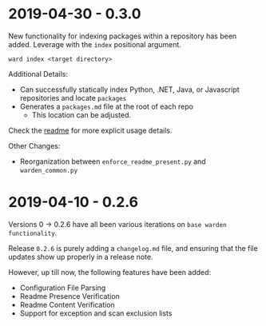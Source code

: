 # 2019-04-30 - 0.3.0

New functionality for indexing packages within a repository has been added. Leverage with the `index` positional argument.


```
ward index <target directory>

```

Additional Details:

 * Can successfully statically index Python, .NET, Java, or Javascript repositories and locate `packages`
 * Generates a `packages.md` file at the root of each repo
    * This location can be adjusted.

Check the [readme](readme.md) for more explicit usage details.

Other Changes:

 * Reorganization between `enforce_readme_present.py` and `warden_common.py`

# 2019-04-10 - 0.2.6

Versions 0 -> 0.2.6 have all been various iterations on `base warden functionality`.

Release `0.2.6` is purely adding a `changelog.md` file, and ensuring that the file updates show up properly in a release note.

However, up till now, the following features have been added:

* Configuration File Parsing 
* Readme Presence Verification
* Readme Content Verification
* Support for exception and scan exclusion lists
